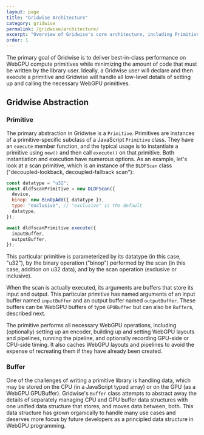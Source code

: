 ```yaml
---
layout: page
title: "Gridwise Architecture"
category: gridwise
permalink: /gridwise/architecture/
excerpt: "Overview of Gridwise's core architecture, including Primitives and Buffers, and how they provide best-in-class WebGPU compute performance."
order: 1
---
```


The primary goal of Gridwise is to deliver best-in-class performance on WebGPU compute primitives while minimizing the amount of code that must be written by the library user. Ideally, a Gridwise user will declare and then execute a primitive and Gridwise will handle all low-level details of setting up and calling the necessary WebGPU primitives.

## Gridwise Abstraction

### Primitive

The primary abstraction in Gridwise is a `Primitive`. Primitives are instances of a primitive-specific subclass of a JavaScript `Primitive` class. They have an `execute` member function, and the typical usage is to instantiate a primitive using `new()` and then call `execute()` on that primitive. Both instantiation and execution have numerous options. As an example, let's look at a scan primitive, which is an instance of the `DLDFScan` class ("decoupled-lookback, decoupled-fallback scan"):

```js
const datatype = "u32";
const dldfscanPrimitive = new DLDFScan({
  device,
  binop: new BinOpAdd({ datatype }),
  type: "exclusive", // "exclusive" is the default
  datatype,
});

await dldfscanPrimitive.execute({
  inputBuffer,
  outputBuffer,
});
```

This particular primitive is parameterized by its datatype (in this case, "u32"), by the binary operation ("binop") performed by the scan (in this case, addition on u32 data), and by the scan operation (exclusive or inclusive).

When the scan is actually executed, its arguments are buffers that store its input and output. This particular primitive has named arguments of an input buffer named `inputBuffer` and an output buffer named `outputBuffer`. These buffers can be WebGPU buffers of type `GPUBuffer` but can also be `Buffer`s, described next.

The primitive performs all necessary WebGPU operations, including (optionally) setting up an encoder, building up and setting WebGPU layouts and pipelines, running the pipeline, and optionally recording GPU-side or CPU-side timing. It also caches WebGPU layouts and pipelines to avoid the expense of recreating them if they have already been created.

### Buffer

One of the challenges of writing a primitive library is handling data, which may be stored on the CPU (in a JavaScript typed array) or on the GPU (as a WebGPU GPUBuffer). Gridwise's `Buffer` class attempts to abstract away the details of separately managing CPU and GPU buffer data structures with one unified data structure that stores, and moves data between, both. This data structure has grown organically to handle many use cases and deserves more focus by future developers as a principled data structure in WebGPU programming.
